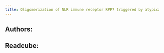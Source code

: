 ```yaml
---
title: Oligomerization of NLR immune receptor RPP7 triggered by atypical resistance protein RPW8/HR as ligand
---
```


## **Authors**:
## **Readcube**:
##

